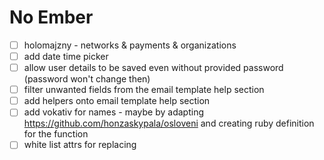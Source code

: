 # No Ember

- [ ] holomajzny - networks & payments & organizations
- [ ] add date time picker
- [ ] allow user details to be saved even without provided password (password won't change then)
- [ ] filter unwanted fields from the email template help section
- [ ] add helpers onto email template help section
- [ ] add vokativ for names - maybe by adapting https://github.com/honzaskypala/osloveni and creating ruby definition for the function
- [ ] white list attrs for replacing 
